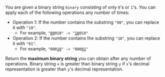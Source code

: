 You are given a binary string `binary` consisting of only `0`'s or `1`'s. You can apply each of the following operations any number of times:

- Operation 1: If the number contains the substring `"00"`, you can replace it with `"10"`.
  + For example, <code>"<u>00</u>010" -> "<u>10</u>010"</code>
- Operation 2: If the number contains the substring `"10"`, you can replace it with `"01"`.
  + For example, <code>"000<u>10</u>" -> "000<u>01</u>"</code>

Return the **maximum binary string** you can obtain after any number of operations. Binary string `x` is greater than binary string `y` if `x`'s decimal representation is greater than `y`'s decimal representation.